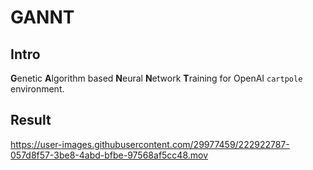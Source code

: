 # GANNT
## Intro
**G**enetic **A**lgorithm based **N**eural **N**etwork **T**raining for OpenAI `cartpole` environment.

## Result
<a align="center">https://user-images.githubusercontent.com/29977459/222922787-057d8f57-3be8-4abd-bfbe-97568af5cc48.mov</div>

